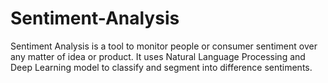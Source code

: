 # Sentiment-Analysis
Sentiment Analysis is a tool to monitor people or consumer sentiment over any matter of idea or product. It uses Natural Language Processing and Deep Learning model to classify and segment into difference sentiments.
<!--stackedit_data:
eyJoaXN0b3J5IjpbLTU0MzQxODkxMywtMjQzOTQ5NTExXX0=
-->